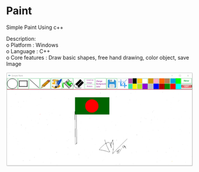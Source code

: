 # Paint
Simple Paint Using c++

Description: <br>
o	Platform : Windows<br>
o	Language : C++<br>
o	Core features : Draw basic shapes, free hand drawing, color object, save Image<br>

![Demo](Demo.PNG)



